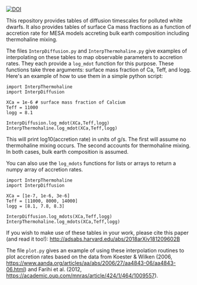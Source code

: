 
[![DOI](https://zenodo.org/badge/DOI/10.5281/zenodo.2541235.svg)](https://doi.org/10.5281/zenodo.2541235)

This repository provides tables of diffusion timescales for polluted white dwarfs.
It also provides tables of surface Ca mass fractions as a function of accretion rate for MESA models accreting bulk earth composition including thermohaline mixing.

The files `InterpDiffusion.py` and `InterpThermohaline.py` give examples of interpolating on these tables to map observable parameters to accretion rates. They each provide a `log_mdot` function for this purpose. These functions take three arguments: surface mass fraction of Ca, Teff, and logg. Here's an example of how to use them in a simple python script:

	import InterpThermohaline
	import InterpDiffusion
	
	XCa = 1e-6 # surface mass fraction of Calcium
	Teff = 11000
	logg = 8.1
	
	InterpDiffusion.log_mdot(XCa,Teff,logg)
	InterpThermohaline.log_mdot(XCa,Teff,logg)
	
This will print log10(accretion rate) in units of g/s. The first will assume no thermohaline mixing occurs. The second accounts for thermohaline mixing. In both cases, bulk earth composition is assumed.

You can also use the `log_mdots` functions for lists or arrays to return a numpy array of accretion rates.

	import InterpThermohaline
	import InterpDiffusion
	
	XCa = [1e-7, 1e-6, 3e-6]
	Teff = [11000, 8000, 14000]
	logg = [8.1, 7.8, 8.3]
	
	InterpDiffusion.log_mdots(XCa,Teff,logg)
	InterpThermohaline.log_mdots(XCa,Teff,logg)

If you wish to make use of these tables in your work, please cite this paper (and read it too!): http://adsabs.harvard.edu/abs/2018arXiv181209602B


The file `plot.py` gives an example of using these interpolation routines to plot accretion rates based on the data from Koester & Wilken (2006, https://www.aanda.org/articles/aa/abs/2006/27/aa4843-06/aa4843-06.html) and Farihi et al. (2012, https://academic.oup.com/mnras/article/424/1/464/1009557).
